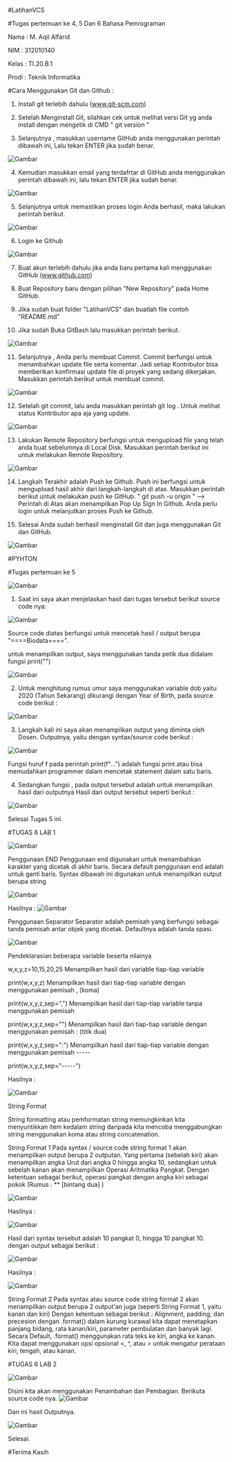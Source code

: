 #LatihanVCS

#Tugas pertemuan ke 4, 5 Dan 6 Bahasa Pemrograman

Nama : M. Aqil Alfarid

NIM : 312010140

Kelas : TI.20.B.1

Prodi : Teknik Informatika




#Cara Menggunakan Git dan Github :


1. Install git terlebih dahulu (www.git-scm.com)

2. Setelah Menginstall Git, silahkan cek untuk melihat versi Git yg anda install dengan mengetik di CMD " git version "

3. Selanjutnya , masukkan username GitHub anda menggunakan perintah dibawah ini, Lalu tekan ENTER jika sudah benar.

![Gambar](screenshot-git/Screenshot1.png)

4. Kemudian masukkan email yang terdafrtar di GitHub anda menggunakan perintah dibawah ini, lalu tekan ENTER jika sudah benar.

![Gambar](screenshot-git/Screenshot2.png)

5. Selanjutnya untuk memastikan proses login Anda berhasil, maka lakukan perintah berikut.

![Gambar](screenshot-git/Screenshot3.png)

6. Login ke Github

![Gambar](screenshot-git/Screenshot8.png)

7. Buat akun terlebih dahulu jika anda baru pertama kali menggunakan GitHub (www.github.com)

8. Buat Repository baru dengan pilihan "New Repository" pada Home GitHub.

9. Jika sudah buat folder "LatihanVCS" dan buatlah file contoh "README.md"

10. Jika sudah Buka GitBash lalu masukkan perintah berikut.

![Gambar](screenshot-git/Screenshot4.png)

11. Selanjutnya , Anda perlu membuat Commit. Commit berfungsi untuk menambahkan update file serta komentar. Jadi setiap Kontributor bisa memberikan konfirmasi update file di proyek yang sedang dikerjakan.
Masukkan perintah berikut untuk membuat commit.

![Gambar](screenshot-git/Screenshot5.png)

12. Setelah git commit, lalu anda masukkan perintah git log . Untuk melihat status Kontributor apa aja yang update.

![Gambar](screenshot-git/Screenshot6.png)

13. Lakukan Remote Repository berfungsi untuk mengupload file yang telah anda buat sebelumnya di Local Disk. Masukkan perintah berikut ini untuk melakukan Remote Repository.

![Gambar](screenshot-git/Screenshot7.png)

14. Langkah Terakhir adalah Push ke Github. Push ini berfungsi untuk mengupload hasil akhir dari langkah-langkah di atas. Masukkan perintah berikut untuk melakukan push ke GitHub. " git push -u origin "
--> Perintah di Atas akan menampilkan Pop Up Sign In Github. Anda perlu login untuk melanjutkan proses Push ke Github.

15. Selesai Anda sudah berhasil menginstall Git dan juga menggunakan Git dan GitHub.

![Gambar](screenshot-git/Screenshot9.png)



#PYHTON


#Tugas pertemuan ke 5

![Gambar](screenshot-pyhton/py0.png)

1. Saat ini saya akan menjelaskan hasil dari tugas tersebut berikut source code nya:

![Gambar](screenshot-pyhton/py1.png)

Source code diatas berfungsi untuk mencetak hasil / output berupa "====Biodata====".

untuk menampilkan output, saya menggunakan tanda petik dua didalam fungsi print("")

![Gambar](screenshot-pyhton/py4.png)


2. Untuk menghitung rumus umur saya menggunakan variable dob yaitu 2020 (Tahun Sekarang) dikurangi dengan Year of Birth, pada source code berikut :

![Gambar](screenshot-pyhton/py2.png)

3. Langkah kali ini saya akan menampilkan output yang diminta oleh Dosen. Outputnya, yaitu dengan syntax/source code berikut :

![Gambar](screenshot-pyhton/py3.png)

Fungsi huruf f pada perintah print(f"...") adalah fungsi print atau bisa memudahkan programmer dalam mencetak statement dalam satu baris.

4. Sedangkan fungsi , pada output tersebut adalah untuk menampilkan hasil dari outputnya Hasil dari output tersebut seperti berikut :

![Gambar](screenshot-pyhton/py5.png)

Selesai Tugas 5 ini.

#TUGAS 6 LAB 1

![Gambar](screenshot-pyhton/py6.png)


Penggunaan END Penggunaan end digunakan untuk menambahkan karakter yang dicetak di akhir baris. Secara default penggunaan end adalah untuk ganti baris. Syntax dibawah ini digunakan untuk menampilkan output berupa string

![Gambar](screenshot-pyhton/py7.png)

Hasilnya :
![Gambar](screenshot-pyhton/py8.png)


Penggunaan Separator Separator adalah pemisah yang berfungsi sebagai tanda pemisah antar objek yang dicetak. Defaultnya adalah tanda spasi.

![Gambar](screenshot-pyhton/py9.png)

Pendeklarasian beberapa variable beserta nilainya

w,x,y,z=10,15,20,25
Menampilkan hasil dari variable tiap-tiap variable

print(w,x,y,z)
Menampilkan hasil dari tiap-tiap variable dengan menggunakan pemisah , (koma)

print(w,x,y,z,sep=",")
Menampilkan hasil dari tiap-tiap variable tanpa menggunakan pemisah

print(w,x,y,z,sep="")
Menampilkan hasil dari tiap-tiap variable dengan menggunakan pemisah : (titik dua)

print(w,x,y,z,sep=":")
Menampilkan hasil dari tiap-tiap variable dengan menggunakan pemisah -----

print(w,x,y,z,sep="-----")

Hasilnya :

![Gambar](screenshot-pyhton/py10.png)

String Format

String formatting atau pemformatan string memungkinkan kita menyuntikkan item kedalam string daripada kita mencoba menggabungkan string menggunakan koma atau string concatenation.

String Format 1 Pada syntax / source code string format 1 akan menampilkan output berupa 2 outputan. Yang pertama (sebelah kiri) akan menampilkan angka Urut dari angka 0 hingga angka 10, sedangkan untuk sebelah kanan akan menampilkan Operasi Aritmatika Pangkat. Dengan ketentuan sebagai berikut, operasi pangkat dengan angka kiri sebagai pokok (Rumus : ** [bintang dua] )

![Gambar](screenshot-pyhton/py11.png)

Hasilnya : 

![Gambar](screenshot-pyhton/py12.png)

Hasil dari syntax tersebut adalah 10 pangkat 0, hingga 10 pangkat 10. dengan output sebagai berikut :

![Gambar](screenshot-pyhton/py13.png)

Hasilnya :

![Gambar](screenshot-pyhton/py14.png)


String Format 2 Pada syntax atau source code string format 2 akan menampilkan output berupa 2 output'an juga (seperti String Format 1, yaitu kanan dan kiri) Dengan ketentuan sebagai berikut : Alignment, padding, dan precesion dengan .format() dalam kurung kurawal kita dapat menetapkan panjang bidang, rata kanan/kiri, parameter pembulatan dan banyak lagi. Secara Default, .format() menggunakan rata teks ke kiri, angka ke kanan. Kita dapat menggunakan opsi opsional <, ^, atau > untuk mengatur perataan kiri, tengah, atau kanan.

#TUGAS 6 LAB 2

![Gambar](screenshot-pyhton/py15.png)

Disini kita akan menggunakan Penambahan dan Pembagian. Berikuta source code nya.
![Gambar](screenshot-pyhton/py16.png)

Dan ini hasil Outputnya.


![Gambar](screenshot-pyhton/py17.png)

Selesai.

#Terima Kasih 
